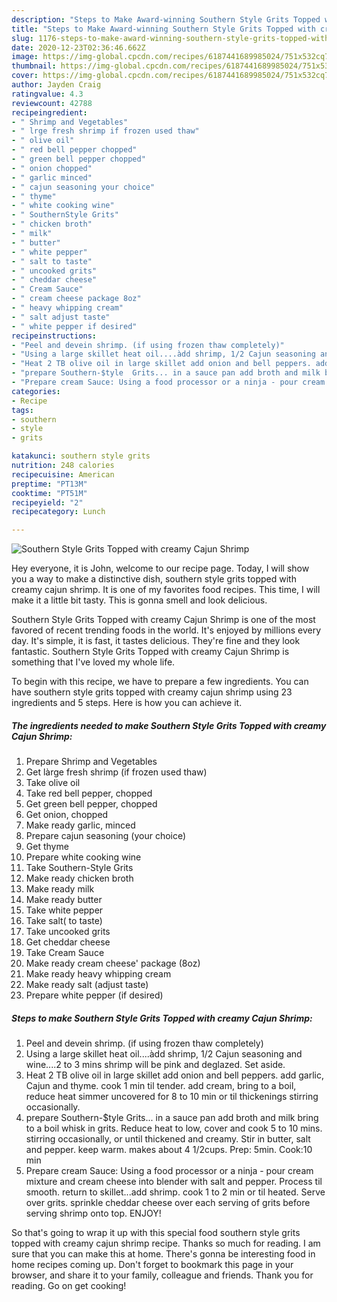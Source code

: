```yaml
---
description: "Steps to Make Award-winning Southern Style Grits Topped with creamy Cajun Shrimp"
title: "Steps to Make Award-winning Southern Style Grits Topped with creamy Cajun Shrimp"
slug: 1176-steps-to-make-award-winning-southern-style-grits-topped-with-creamy-cajun-shrimp
date: 2020-12-23T02:36:46.662Z
image: https://img-global.cpcdn.com/recipes/6187441689985024/751x532cq70/southern-style-grits-topped-with-creamy-cajun-shrimp-recipe-main-photo.jpg
thumbnail: https://img-global.cpcdn.com/recipes/6187441689985024/751x532cq70/southern-style-grits-topped-with-creamy-cajun-shrimp-recipe-main-photo.jpg
cover: https://img-global.cpcdn.com/recipes/6187441689985024/751x532cq70/southern-style-grits-topped-with-creamy-cajun-shrimp-recipe-main-photo.jpg
author: Jayden Craig
ratingvalue: 4.3
reviewcount: 42788
recipeingredient:
- " Shrimp and Vegetables"
- " lrge fresh shrimp if frozen used thaw"
- " olive oil"
- " red bell pepper chopped"
- " green bell pepper chopped"
- " onion chopped"
- " garlic minced"
- " cajun seasoning your choice"
- " thyme"
- " white cooking wine"
- " SouthernStyle Grits"
- " chicken broth"
- " milk"
- " butter"
- " white pepper"
- " salt to taste"
- " uncooked grits"
- " cheddar cheese"
- " Cream Sauce"
- " cream cheese package 8oz"
- " heavy whipping cream"
- " salt adjust taste"
- " white pepper if desired"
recipeinstructions:
- "Peel and devein shrimp. (if using frozen thaw completely)"
- "Using a large skillet heat oil....àdd shrimp, 1/2 Cajun seasoning and wine....2 to 3 mins shrimp will be pink and deglazed. Set aside."
- "Heat 2 TB olive oil in large skillet add onion and bell peppers. add garlic, Cajun and thyme. cook 1 min til tender. add cream, bring to a boil, reduce heat simmer uncovered for 8 to 10 min or til thickenings stirring occasionally."
- "prepare Southern-$tyle  Grits... in a sauce pan add broth and milk bring to a boil whisk in grits.  Reduce heat to low, cover and cook 5 to 10 mins. stirring occasionally, or until thickened and creamy. Stir in butter, salt and pepper. keep warm.  makes about 4 1/2cups. Prep: 5min. Cook:10 min"
- "Prepare cream Sauce: Using a food processor or a ninja - pour cream mixture and cream cheese into blender with salt and pepper. Process til smooth. return to skillet...add shrimp. cook 1 to 2 min or til heated. Serve over grits. sprinkle cheddar cheese over each serving of grits before serving shrimp onto top. ENJOY!"
categories:
- Recipe
tags:
- southern
- style
- grits

katakunci: southern style grits 
nutrition: 248 calories
recipecuisine: American
preptime: "PT13M"
cooktime: "PT51M"
recipeyield: "2"
recipecategory: Lunch

---
```



![Southern Style Grits Topped with creamy Cajun Shrimp](https://img-global.cpcdn.com/recipes/6187441689985024/751x532cq70/southern-style-grits-topped-with-creamy-cajun-shrimp-recipe-main-photo.jpg)

Hey everyone, it is John, welcome to our recipe page. Today, I will show you a way to make a distinctive dish, southern style grits topped with creamy cajun shrimp. It is one of my favorites food recipes. This time, I will make it a little bit tasty. This is gonna smell and look delicious.



Southern Style Grits Topped with creamy Cajun Shrimp is one of the most favored of recent trending foods in the world. It's enjoyed by millions every day. It's simple, it is fast, it tastes delicious. They're fine and they look fantastic. Southern Style Grits Topped with creamy Cajun Shrimp is something that I've loved my whole life.


To begin with this recipe, we have to prepare a few ingredients. You can have southern style grits topped with creamy cajun shrimp using 23 ingredients and 5 steps. Here is how you can achieve it.

<!--inarticleads1-->

##### The ingredients needed to make Southern Style Grits Topped with creamy Cajun Shrimp:

1. Prepare  Shrimp and Vegetables
1. Get  làrge fresh shrimp (if frozen used thaw)
1. Take  olive oil
1. Take  red bell pepper, chopped
1. Get  green bell pepper, chopped
1. Get  onion, chopped
1. Make ready  garlic, minced
1. Prepare  cajun seasoning (your choice)
1. Get  thyme
1. Prepare  white cooking wine
1. Take  Southern-Style Grits
1. Make ready  chicken broth
1. Make ready  milk
1. Make ready  butter
1. Take  white pepper
1. Take  salt( to taste)
1. Take  uncooked grits
1. Get  cheddar cheese
1. Take  Cream Sauce
1. Make ready  cream cheese&#39; package (8oz)
1. Make ready  heavy whipping cream
1. Make ready  salt (adjust taste)
1. Prepare  white pepper (if desired)




<!--inarticleads2-->

##### Steps to make Southern Style Grits Topped with creamy Cajun Shrimp:

1. Peel and devein shrimp. (if using frozen thaw completely)
1. Using a large skillet heat oil....àdd shrimp, 1/2 Cajun seasoning and wine....2 to 3 mins shrimp will be pink and deglazed. Set aside.
1. Heat 2 TB olive oil in large skillet add onion and bell peppers. add garlic, Cajun and thyme. cook 1 min til tender. add cream, bring to a boil, reduce heat simmer uncovered for 8 to 10 min or til thickenings stirring occasionally.
1. prepare Southern-$tyle  Grits... in a sauce pan add broth and milk bring to a boil whisk in grits.  Reduce heat to low, cover and cook 5 to 10 mins. stirring occasionally, or until thickened and creamy. Stir in butter, salt and pepper. keep warm.  makes about 4 1/2cups. Prep: 5min. Cook:10 min
1. Prepare cream Sauce: Using a food processor or a ninja - pour cream mixture and cream cheese into blender with salt and pepper. Process til smooth. return to skillet...add shrimp. cook 1 to 2 min or til heated. Serve over grits. sprinkle cheddar cheese over each serving of grits before serving shrimp onto top. ENJOY!




So that's going to wrap it up with this special food southern style grits topped with creamy cajun shrimp recipe. Thanks so much for reading. I am sure that you can make this at home. There's gonna be interesting food in home recipes coming up. Don't forget to bookmark this page in your browser, and share it to your family, colleague and friends. Thank you for reading. Go on get cooking!
